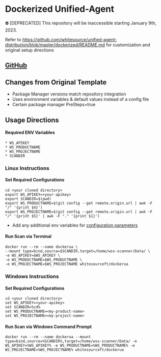 # Dockerized Unified-Agent
:no_entry: [DEPRECATED] This repository will be inaccessible starting January 9th, 2023.  

Refer to https://github.com/whitesource/unified-agent-distribution/blob/master/dockerized/README.md for customization and original setup directions

## [GitHub](https://github.com/whitesource-ft/unified-agent-distribution)

## Changes from Original Template
* Package Manager versions match repository integration
* Uses environment variables & default values instead of a config file
* Certain package manager PreSteps=true

## Usage Directions
#### Required ENV Variables
    * WS_APIKEY
    * WS_PRODUCTNAME
    * WS_PROJECTNAME
    * SCANDIR


### Linux Instructions
#### Set Required Configurations
```
cd <your cloned directory>
export WS_APIKEY=<your-apikey>
export SCANDIR=$(pwd)
export WS_PRODUCTNAME=$(git config --get remote.origin.url | awk -F "/" '{print $4}')
export WS_PROJECTNAME=$(git config --get remote.origin.url | awk -F "/" '{print $5}' | awk -F "." '{print $1}')
```
* Add any additional env variables for [configuration parameters](https://whitesource.atlassian.net/wiki/spaces/WD/pages/1544880156/Unified+Agent+Configuration+Parameters)


#### Run Scan via Terminal
```
docker run --rm --name dockerua \
--mount type=bind,source=$SCANDIR,target=/home/wss-scanner/Data/ \
-e WS_APIKEY=$WS_APIKEY \
-e WS_PRODUCTNAME=$WS_PRODUCTNAME \
-e WS_PROJECTNAME=$WS_PROJECTNAME whitesourceft/dockerua
```
### Windows Instructions
#### Set Required Configurations
```
cd <your cloned directory>
set WS_APIKEY=<your-apikey>
set SCANDIR=%cd%
set WS_PRODUCTNAME=<my-product-name>
set WS_PROJECTNAME=<my-project-name>
```
#### Run Scan via Windows Command Prompt
```
docker run --rm --name dockerua --mount type=bind,source=%SCANDIR%,target=/home/wss-scanner/Data/ -e WS_APIKEY=%WS_APIKEY% -e WS_PRODUCTNAME=%WS_PRODUCTNAME% -e WS_PROJECTNAME=%WS_PROJECTNAME% whitesourceft/dockerua
```
